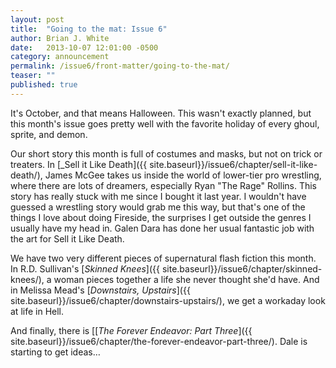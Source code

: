 ```yaml
---
layout: post
title:  "Going to the mat: Issue 6"
author: Brian J. White
date:   2013-10-07 12:01:00 -0500
category: announcement
permalink: /issue6/front-matter/going-to-the-mat/
teaser: ""
published: true
---
```


It's October, and that means Halloween. This wasn't exactly planned, but this month's issue goes pretty well with the favorite holiday of every ghoul, sprite, and demon.

Our short story this month is full of costumes and masks, but not on trick or treaters. In [_Sell it Like Death]({{ site.baseurl}}/issue6/chapter/sell-it-like-death/), James McGee takes us inside the world of lower-tier pro wrestling, where there are lots of dreamers, especially Ryan "The Rage" Rollins. This story has really stuck with me since I bought it last year. I wouldn't have guessed a wrestling story would grab me this way, but that's one of the things I love about doing Fireside, the surprises I get outside the genres I usually have my head in. Galen Dara has done her usual fantastic job with the art for Sell it Like Death.

We have two very different pieces of supernatural flash fiction this month. In R.D. Sullivan's [_Skinned Knees_]({{ site.baseurl}}/issue6/chapter/skinned-knees/), a woman pieces together a life she never thought she'd have. And in Melissa Mead's [_Downstairs, Upstairs_]({{ site.baseurl}}/issue6/chapter/downstairs-upstairs/), we get a workaday look at life in Hell.

And finally, there is [[_The Forever Endeavor: Part Three_]({{ site.baseurl}}/issue6/chapter/the-forever-endeavor-part-three/). Dale is starting to get ideas…
